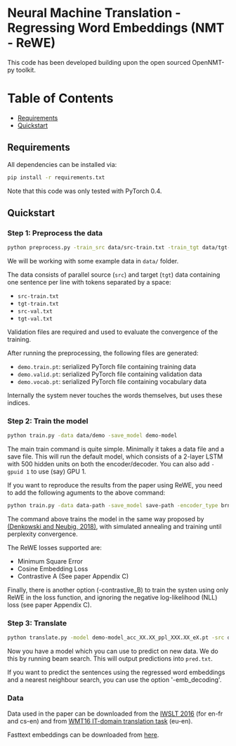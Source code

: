 # Neural Machine Translation - Regressing Word Embeddings (NMT - ReWE)

This code has been developed building upon the open sourced OpenNMT-py toolkit.

Table of Contents
=================
  * [Requirements](#requirements)
  * [Quickstart](#quickstart)
 
## Requirements

All dependencies can be installed via:

```bash
pip install -r requirements.txt
```

Note that this code was only tested with PyTorch 0.4.

## Quickstart


### Step 1: Preprocess the data

```bash
python preprocess.py -train_src data/src-train.txt -train_tgt data/tgt-train.txt -valid_src data/src-val.txt -valid_tgt data/tgt-val.txt -save_data data/demo
```

We will be working with some example data in `data/` folder.

The data consists of parallel source (`src`) and target (`tgt`) data containing one sentence per line with tokens separated by a space:

* `src-train.txt`
* `tgt-train.txt`
* `src-val.txt`
* `tgt-val.txt`

Validation files are required and used to evaluate the convergence of the training. 


After running the preprocessing, the following files are generated:

* `demo.train.pt`: serialized PyTorch file containing training data
* `demo.valid.pt`: serialized PyTorch file containing validation data
* `demo.vocab.pt`: serialized PyTorch file containing vocabulary data


Internally the system never touches the words themselves, but uses these indices.

### Step 2: Train the model

```bash
python train.py -data data/demo -save_model demo-model
```

The main train command is quite simple. Minimally it takes a data file
and a save file.  This will run the default model, which consists of a
2-layer LSTM with 500 hidden units on both the encoder/decoder. You
can also add `-gpuid 1` to use (say) GPU 1.

If you want to reproduce the results from the paper using ReWE, you need to add the following aguments to the above command:

```bash
python train.py -data data-path -save_model save-path -encoder_type brnn -rnn_type LSTM -rnn_size 1024 -word_vec_size 300 -global_attention mlp -optim adam  -learning_rate 0.0002 -neubig_style_training True -pre_word_vecs_enc pre-trained-file-enc -pre_word_vecs_dec pre-trained-file-dec -gpuid 0 -seed 1 -ReWE True -ReWE_loss CEL -lamda_loss 20
```

The command above trains the model in the same way proposed by [(Denkowski and Neubig, 2018)](https://arxiv.org/abs/1706.09733), with simulated annealing and training until perplexity convergence.

The ReWE losses supported are:

* Minimum Square Error
* Cosine Embedding Loss
* Contrastive A (See paper Appendix C)

Finally, there is another option (-contrastive_B) to train the systen using only ReWE in the loss function, and ignoring the negative log-likelihood (NLL) loss (see paper Appendix C). 

### Step 3: Translate

```bash
python translate.py -model demo-model_acc_XX.XX_ppl_XXX.XX_eX.pt -src data/src-test.txt -output pred.txt -replace_unk -verbose
```

Now you have a model which you can use to predict on new data. We do this by running beam search. This will output predictions into `pred.txt`.

If you want to predict the sentences using the regressed word embeddings and a nearest neighbour search, you can use the option '-emb_decoding'.

### Data

Data used in the paper can be downloaded from the [IWSLT 2016](https://sites.google.com/site/iwsltevaluation2016/data-provided) (for en-fr and cs-en) and from [WMT16 IT-domain translation task](http://www.statmt.org/wmt16/it-translation-task.html) (eu-en).

Fasttext embeddings can be downloaded from [here](https://fasttext.cc/docs/en/crawl-vectors.html).
